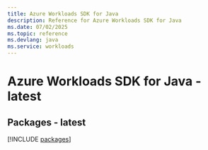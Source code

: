```yaml
---
title: Azure Workloads SDK for Java
description: Reference for Azure Workloads SDK for Java
ms.date: 07/02/2025
ms.topic: reference
ms.devlang: java
ms.service: workloads
---
```

# Azure Workloads SDK for Java - latest
## Packages - latest
[!INCLUDE [packages](workloads-index.md)]